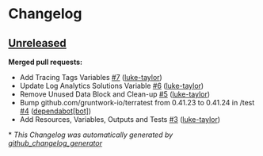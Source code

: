 # Changelog

## [Unreleased](https://github.com/luke-taylor/terraform-azurerm-management/tree/HEAD)

**Merged pull requests:**

- Add Tracing Tags Variables [\#7](https://github.com/luke-taylor/terraform-azurerm-management/pull/7) ([luke-taylor](https://github.com/luke-taylor))
- Update Log Analytics Solutions Variable  [\#6](https://github.com/luke-taylor/terraform-azurerm-management/pull/6) ([luke-taylor](https://github.com/luke-taylor))
- Remove Unused Data Block and Clean-up [\#5](https://github.com/luke-taylor/terraform-azurerm-management/pull/5) ([luke-taylor](https://github.com/luke-taylor))
- Bump github.com/gruntwork-io/terratest from 0.41.23 to 0.41.24 in /test [\#4](https://github.com/luke-taylor/terraform-azurerm-management/pull/4) ([dependabot[bot]](https://github.com/apps/dependabot))
- Add Resources, Variables, Outputs and Tests [\#3](https://github.com/luke-taylor/terraform-azurerm-management/pull/3) ([luke-taylor](https://github.com/luke-taylor))



\* *This Changelog was automatically generated by [github_changelog_generator](https://github.com/github-changelog-generator/github-changelog-generator)*
